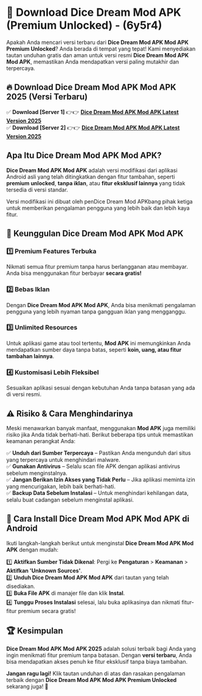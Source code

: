 

# 🎯 Download Dice Dream Mod APK (Premium Unlocked) -  (6y5r4) 

Apakah Anda mencari versi terbaru dari **Dice Dream Mod APK Mod APK Premium Unlocked**? Anda berada di tempat yang tepat! Kami menyediakan tautan unduhan gratis dan aman untuk versi resmi **Dice Dream Mod APK Mod APK**, memastikan Anda mendapatkan versi paling mutakhir dan terpercaya.

## 🔥 Download Dice Dream Mod APK Mod APK 2025 (Versi Terbaru)

✅ **Download [Server 1]** 👉👉 [**Dice Dream Mod APK Mod APK Latest Version 2025**](https://apkcomod.com?title=Dice_Dream_Mod_APK)  
✅ **Download [Server 2]** 👉👉 [**Dice Dream Mod APK Mod APK Latest Version 2025**](https://apkcomod.com?title=Dice_Dream_Mod_APK)  

## Apa Itu Dice Dream Mod APK Mod APK?

**Dice Dream Mod APK Mod APK** adalah versi modifikasi dari aplikasi Android asli yang telah ditingkatkan dengan fitur tambahan, seperti **premium unlocked**, **tanpa iklan**, atau **fitur eksklusif lainnya** yang tidak tersedia di versi standar.

Versi modifikasi ini dibuat oleh penDice Dream Mod APKbang pihak ketiga untuk memberikan pengalaman pengguna yang lebih baik dan lebih kaya fitur.

## 🎯 Keunggulan Dice Dream Mod APK Mod APK

### 1️⃣ Premium Features Terbuka
Nikmati semua fitur premium tanpa harus berlangganan atau membayar. Anda bisa menggunakan fitur berbayar **secara gratis!**

### 2️⃣ Bebas Iklan
Dengan **Dice Dream Mod APK Mod APK**, Anda bisa menikmati pengalaman pengguna yang lebih nyaman tanpa gangguan iklan yang mengganggu.

### 3️⃣ Unlimited Resources
Untuk aplikasi game atau tool tertentu, **Mod APK** ini memungkinkan Anda mendapatkan sumber daya tanpa batas, seperti **koin, uang, atau fitur tambahan lainnya**.

### 4️⃣ Kustomisasi Lebih Fleksibel
Sesuaikan aplikasi sesuai dengan kebutuhan Anda tanpa batasan yang ada di versi resmi.

## ⚠️ Risiko & Cara Menghindarinya

Meski menawarkan banyak manfaat, menggunakan **Mod APK** juga memiliki risiko jika Anda tidak berhati-hati. Berikut beberapa tips untuk memastikan keamanan perangkat Anda:

✅ **Unduh dari Sumber Terpercaya** – Pastikan Anda mengunduh dari situs yang terpercaya untuk menghindari malware.  
✅ **Gunakan Antivirus** – Selalu scan file APK dengan aplikasi antivirus sebelum menginstalnya.  
✅ **Jangan Berikan Izin Akses yang Tidak Perlu** – Jika aplikasi meminta izin yang mencurigakan, lebih baik berhati-hati.  
✅ **Backup Data Sebelum Instalasi** – Untuk menghindari kehilangan data, selalu buat cadangan sebelum menginstal aplikasi.

## 📌 Cara Install Dice Dream Mod APK Mod APK di Android

Ikuti langkah-langkah berikut untuk menginstal **Dice Dream Mod APK Mod APK** dengan mudah:

1️⃣ **Aktifkan Sumber Tidak Dikenal**: Pergi ke **Pengaturan** > **Keamanan** > **Aktifkan 'Unknown Sources'**.  
2️⃣ **Unduh Dice Dream Mod APK Mod APK** dari tautan yang telah disediakan.  
3️⃣ **Buka File APK** di manajer file dan klik **Instal**.  
4️⃣ **Tunggu Proses Instalasi** selesai, lalu buka aplikasinya dan nikmati fitur-fitur premium secara gratis!

## 🏆 Kesimpulan

**Dice Dream Mod APK Mod APK 2025** adalah solusi terbaik bagi Anda yang ingin menikmati fitur premium tanpa batasan. Dengan **versi terbaru**, Anda bisa mendapatkan akses penuh ke fitur eksklusif tanpa biaya tambahan.

**Jangan ragu lagi!** Klik tautan unduhan di atas dan rasakan pengalaman terbaik dengan **Dice Dream Mod APK Mod APK Premium Unlocked** sekarang juga! 🚀

